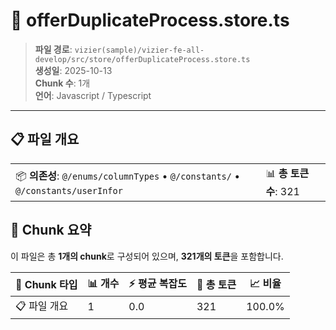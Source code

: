 # 📄 offerDuplicateProcess.store.ts

> **파일 경로**: `vizier(sample)/vizier-fe-all-develop/src/store/offerDuplicateProcess.store.ts`  
> **생성일**: 2025-10-13  
> **Chunk 수**: 1개  
> **언어**: Javascript / Typescript
---


## 📋 파일 개요

| | |
|--|--|
| 📦 **의존성**: `@/enums/columnTypes` • `@/constants/` • `@/constants/userInfor` | 📊 **총 토큰 수**: 321 |






## 🧩 Chunk 요약

이 파일은 총 **1개의 chunk**로 구성되어 있으며, **321개의 토큰**을 포함합니다.

| 🧩 Chunk 타입 | 📊 개수 | ⚡ 평균 복잡도 | 📝 총 토큰 | 📈 비율 |
|---------------|--------|-------------|----------|--------|
| 📋 파일 개요 | 1 | 0.0 | 321 | 100.0% |

